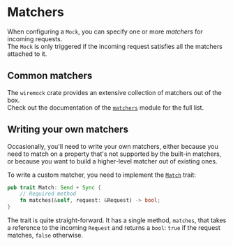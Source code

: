 # Matchers

When configuring a `Mock`, you can specify one or more _matchers_ for incoming requests.\
The `Mock` is only triggered if the incoming request satisfies all the matchers attached to it.

## Common matchers

The `wiremock` crate provides an extensive collection of matchers out of the box.\
Check out the documentation of the [`matchers`](https://docs.rs/wiremock/latest/wiremock/matchers/index.html)
module for the full list.

## Writing your own matchers

Occasionally, you'll need to write your own matchers, either because you need to match on a property that's not
supported by the built-in matchers, or because you want to build a higher-level matcher out of existing ones.

To write a custom matcher, you need to implement
the [`Match`](https://docs.rs/wiremock/latest/wiremock/trait.Match.html) trait:

```rust
pub trait Match: Send + Sync {
    // Required method
    fn matches(&self, request: &Request) -> bool;
}
```

The trait is quite straight-forward. It has a single method, `matches`, that takes a reference to the incoming `Request`
and returns a `bool`: `true` if the request matches, `false` otherwise.
